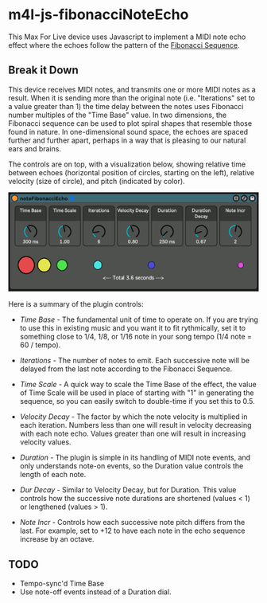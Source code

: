 # m4l-js-fibonacciNoteEcho

This Max For Live device uses Javascript to implement a MIDI note echo effect where the echoes follow the pattern of the [Fibonacci Sequence](https://en.wikipedia.org/wiki/Fibonacci_number).

## Break it Down

This device receives MIDI notes, and transmits one or more MIDI notes as a result. When it is sending more than the original note (i.e. "Iterations" set to a value greater than 1) the time delay between the notes uses Fibonacci number multiples of the "Time Base" value. In two dimensions, the Fibonacci sequence can be used to plot spiral shapes that resemble those found in nature. In one-dimensional sound space, the echoes are spaced further and further apart, perhaps in a way that is pleasing to our natural ears and brains.

The controls are on top, with a visualization below, showing relative time between echoes (horizontal position of circles, starting on the left), relative velocity (size of circle), and pitch (indicated by color).

![Screenshot Example](images/screenshot.png)

Here is a summary of the plugin controls:

* *Time Base* - The fundamental unit of time to operate on. If you are trying to use this in existing music and you want it to fit rythmically, set it to something close to 1/4, 1/8, or 1/16 note in your song tempo (1/4 note = 60 / tempo).

* *Iterations* - The number of notes to emit. Each successive note will be delayed from the last note according to the Fibonacci Sequence.

* *Time Scale* - A quick way to scale the Time Base of the effect, the value of Time Scale will be used in place of starting with "1" in generating the sequence, so you can easily switch to double-time if you set this to 0.5.

* *Velocity Decay* - The factor by which the note velocity is multiplied in each iteration. Numbers less than one will result in velocity decreasing with each note echo. Values greater than one will result in increasing velocity values.

* *Duration* - The plugin is simple in its handling of MIDI note events, and only understands note-on events, so the Duration value controls the length of each note.

* *Dur Decay* - Similar to Velocity Decay, but for Duration. This value controls how the successive note durations are shortened (values < 1) or lengthened (values > 1).

* *Note Incr* - Controls how each successive note pitch differs from the last. For example, set to +12 to have each note in the echo sequence increase by an octave.

## TODO

* Tempo-sync'd Time Base
* Use note-off events instead of a Duration dial.
